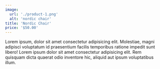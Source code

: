 ```yaml
---
image: 
  url: './product-1.png'
  alt: 'nordic chair'
title: 'Nordic Chair'
price: '$50.00'
---
```

Lorem ipsum, dolor sit amet consectetur adipisicing elit. Molestiae, magni adipisci voluptatum id praesentium facilis temporibus ratione impedit sunt libero!
Lorem ipsum dolor sit amet consectetur adipisicing elit. Rem quisquam dicta quaerat odio inventore hic, aliquid aut ipsum voluptatibus illum.